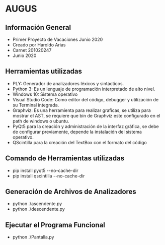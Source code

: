 # AUGUS

## Información General
- Primer Proyecto de Vacaciones Junio 2020
- Creado por Haroldo Arias
- Carnet 201020247
- Junio 2020


## Herramientas utilizadas
- PLY: Generador de analizadores léxicos y sintácticos.
- Python 3: Es un lenguaje de programación interpretado de alto nivel.
- Windows 10: Sistema operativo
- Visual Studio Code: Como editor del código, debugger y utilización de su Terminal integrada.
- Graphviz: Es una herramienta para realizar graficas, se utiliza para mostrar el AST, se requiere que bin de Graphviz este configurado en el path de windows o ubuntu.
- PyQt5 para la creación y administración de la interfaz gráfica, se debe de configurar previamente, depende la instalación del sistema operativo.
- QScintilla para la creación del TextBox con el formato del código

## Comando de Herramientas utilizadas
- pip install pyqt5 --no-cache-dir
- pip install qscintilla --no-cache-dir

## Generación de Archivos de Analizadores
- python .\ascendente.py
- python .\descendente.py

## Ejecutar el Programa Funcional
- python .\Pantalla.py


